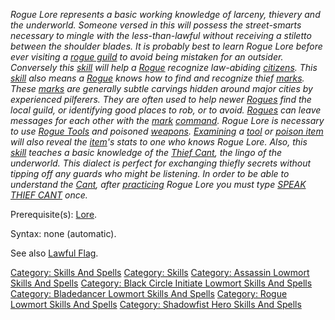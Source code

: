 *Rogue Lore represents a basic working knowledge of larceny, thievery
and the underworld. Someone versed in this will possess the
street-smarts necessary to mingle with the less-than-lawful without
receiving a stiletto between the shoulder blades. It is probably best to
learn Rogue Lore before ever visiting a [rogue
guild](Rogue_Guild_Terrain "wikilink") to avoid being mistaken for an
outsider. Conversely this [skill](:Category:_Skills "wikilink") will
help a [Rogue](:Category:_Rogues "wikilink") recognize law-abiding
[citizens](Citizen_Mobs "wikilink"). This
[skill](:Category:_Skills "wikilink") also means a
[Rogue](:Category:_Rogues "wikilink") knows how to find and recognize
thief [marks](Markings "wikilink"). These [marks](Markings "wikilink")
are generally subtle carvings hidden around major cities by experienced
pilferers. They are often used to help newer
[Rogues](:Category:_Rogues "wikilink") find the local guild, or
identifying good places to rob, or to avoid.
[Rogues](:Category:_Rogues "wikilink") can leave messages for each other
with the [mark](Mark "wikilink")
[command](:Category:_Commands "wikilink"). Rogue Lore is necessary to
use [Rogue Tools](:Category:_Rogue_Tools "wikilink") and poisoned
[weapons](:Category:_Weapons "wikilink").
[Examining](Examine "wikilink") a
[tool](:Category:_Rogue_Tools "wikilink") or [poison
item](:Category:_Poisons "wikilink") will also reveal the
[item](:Category:_Objects "wikilink")'s stats to one who knows Rogue
Lore. Also, this [skill](:Category:_Skills "wikilink") teaches a basic
knowledge of the [Thief Cant](Thief_Cant "wikilink"), the lingo of the
underworld. This dialect is perfect for exchanging thiefly secrets
without tipping off any guards who might be listening. In order to be
able to understand the [Cant](Thief_Cant "wikilink"), after
[practicing](Practice "wikilink") Rogue Lore you must type
[SPEAK](Speak "wikilink") [THIEF CANT](Thief_Cant "wikilink") once.*

Prerequisite(s): [Lore](Lore "wikilink").

Syntax: none (automatic).

See also [Lawful Flag](Lawful_Flag "wikilink").

[Category: Skills And Spells](Category:_Skills_And_Spells "wikilink")
[Category: Skills](Category:_Skills "wikilink") [Category: Assassin
Lowmort Skills And
Spells](Category:_Assassin_Lowmort_Skills_And_Spells "wikilink")
[Category: Black Circle Initiate Lowmort Skills And
Spells](Category:_Black_Circle_Initiate_Lowmort_Skills_And_Spells "wikilink")
[Category: Bladedancer Lowmort Skills And
Spells](Category:_Bladedancer_Lowmort_Skills_And_Spells "wikilink")
[Category: Rogue Lowmort Skills And
Spells](Category:_Rogue_Lowmort_Skills_And_Spells "wikilink") [Category:
Shadowfist Hero Skills And
Spells](Category:_Shadowfist_Hero_Skills_And_Spells "wikilink")

